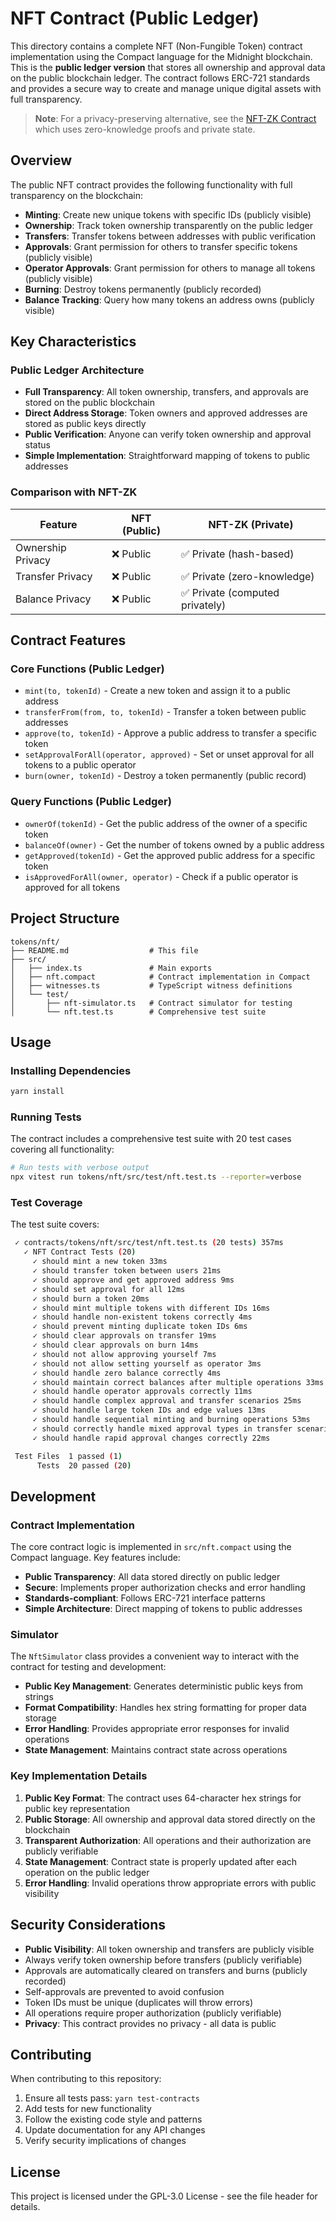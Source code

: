 <!--
NFT Contract Documentation
Author: Ricardo Rius
License: GPL-3.0

Copyright (C) 2025 Ricardo Rius

This program is free software: you can redistribute it and/or modify
it under the terms of the GNU General Public License as published by
the Free Software Foundation, either version 3 of the License, or
(at your option) any later version.

This program is distributed in the hope that it will be useful,
but WITHOUT ANY WARRANTY; without even the implied warranty of
MERCHANTABILITY or FITNESS FOR A PARTICULAR PURPOSE. See the
GNU General Public License for more details.

You should have received a copy of the GNU General Public License
along with this program. If not, see <https://www.gnu.org/licenses/>.

DISCLAIMER: This software is provided "as is" without any warranty.
Use at your own risk. The author assumes no responsibility for any
damages or losses arising from the use of this software.
-->

# NFT Contract (Public Ledger)

This directory contains a complete NFT (Non-Fungible Token) contract implementation using the Compact language for the Midnight blockchain. This is the **public ledger version** that stores all ownership and approval data on the public blockchain ledger. The contract follows ERC-721 standards and provides a secure way to create and manage unique digital assets with full transparency.

> **Note**: For a privacy-preserving alternative, see the [NFT-ZK Contract](../nft-zk/) which uses zero-knowledge proofs and private state.

## Overview

The public NFT contract provides the following functionality with full transparency on the blockchain:

- **Minting**: Create new unique tokens with specific IDs (publicly visible)
- **Ownership**: Track token ownership transparently on the public ledger
- **Transfers**: Transfer tokens between addresses with public verification
- **Approvals**: Grant permission for others to transfer specific tokens (publicly visible)
- **Operator Approvals**: Grant permission for others to manage all tokens (publicly visible)
- **Burning**: Destroy tokens permanently (publicly recorded)
- **Balance Tracking**: Query how many tokens an address owns (publicly visible)

## Key Characteristics

### Public Ledger Architecture
- **Full Transparency**: All token ownership, transfers, and approvals are stored on the public blockchain
- **Direct Address Storage**: Token owners and approved addresses are stored as public keys directly
- **Public Verification**: Anyone can verify token ownership and approval status
- **Simple Implementation**: Straightforward mapping of tokens to public addresses

### Comparison with NFT-ZK
| Feature | NFT (Public) | NFT-ZK (Private) |
|---------|--------------|------------------|
| Ownership Privacy | ❌ Public | ✅ Private (hash-based) |
| Transfer Privacy | ❌ Public | ✅ Private (zero-knowledge) |
| Balance Privacy | ❌ Public | ✅ Private (computed privately) |

## Contract Features

### Core Functions (Public Ledger)

- `mint(to, tokenId)` - Create a new token and assign it to a public address
- `transferFrom(from, to, tokenId)` - Transfer a token between public addresses
- `approve(to, tokenId)` - Approve a public address to transfer a specific token
- `setApprovalForAll(operator, approved)` - Set or unset approval for all tokens to a public operator
- `burn(owner, tokenId)` - Destroy a token permanently (public record)

### Query Functions (Public Ledger)

- `ownerOf(tokenId)` - Get the public address of the owner of a specific token
- `balanceOf(owner)` - Get the number of tokens owned by a public address
- `getApproved(tokenId)` - Get the approved public address for a specific token
- `isApprovedForAll(owner, operator)` - Check if a public operator is approved for all tokens

## Project Structure

```
tokens/nft/
├── README.md                  # This file
├── src/
│   ├── index.ts               # Main exports
│   ├── nft.compact            # Contract implementation in Compact
│   ├── witnesses.ts           # TypeScript witness definitions
│   └── test/
│       ├── nft-simulator.ts   # Contract simulator for testing
│       └── nft.test.ts        # Comprehensive test suite
```

## Usage

### Installing Dependencies

```bash
yarn install
```

### Running Tests

The contract includes a comprehensive test suite with 20 test cases covering all functionality:

```bash
# Run tests with verbose output
npx vitest run tokens/nft/src/test/nft.test.ts --reporter=verbose
```

### Test Coverage

The test suite covers:

```bash
 ✓ contracts/tokens/nft/src/test/nft.test.ts (20 tests) 357ms
   ✓ NFT Contract Tests (20)
     ✓ should mint a new token 33ms
     ✓ should transfer token between users 21ms
     ✓ should approve and get approved address 9ms
     ✓ should set approval for all 12ms
     ✓ should burn a token 20ms
     ✓ should mint multiple tokens with different IDs 16ms
     ✓ should handle non-existent tokens correctly 4ms
     ✓ should prevent minting duplicate token IDs 6ms
     ✓ should clear approvals on transfer 19ms
     ✓ should clear approvals on burn 14ms
     ✓ should not allow approving yourself 7ms
     ✓ should not allow setting yourself as operator 3ms
     ✓ should handle zero balance correctly 4ms
     ✓ should maintain correct balances after multiple operations 33ms
     ✓ should handle operator approvals correctly 11ms
     ✓ should handle complex approval and transfer scenarios 25ms
     ✓ should handle large token IDs and edge values 13ms
     ✓ should handle sequential minting and burning operations 53ms
     ✓ should correctly handle mixed approval types in transfer scenarios 29ms
     ✓ should handle rapid approval changes correctly 22ms

 Test Files  1 passed (1)
      Tests  20 passed (20)
```

## Development

### Contract Implementation

The core contract logic is implemented in `src/nft.compact` using the Compact language. Key features include:

- **Public Transparency**: All data stored directly on public ledger
- **Secure**: Implements proper authorization checks and error handling
- **Standards-compliant**: Follows ERC-721 interface patterns
- **Simple Architecture**: Direct mapping of tokens to public addresses

### Simulator

The `NftSimulator` class provides a convenient way to interact with the contract for testing and development:

- **Public Key Management**: Generates deterministic public keys from strings
- **Format Compatibility**: Handles hex string formatting for proper data storage
- **Error Handling**: Provides appropriate error responses for invalid operations
- **State Management**: Maintains contract state across operations

### Key Implementation Details

1. **Public Key Format**: The contract uses 64-character hex strings for public key representation
2. **Public Storage**: All ownership and approval data stored directly on the blockchain
3. **Transparent Authorization**: All operations and their authorization are publicly verifiable
4. **State Management**: Contract state is properly updated after each operation on the public ledger
5. **Error Handling**: Invalid operations throw appropriate errors with public visibility

## Security Considerations

- **Public Visibility**: All token ownership and transfers are publicly visible
- Always verify token ownership before transfers (publicly verifiable)
- Approvals are automatically cleared on transfers and burns (publicly recorded)
- Self-approvals are prevented to avoid confusion
- Token IDs must be unique (duplicates will throw errors)
- All operations require proper authorization (publicly verifiable)
- **Privacy**: This contract provides no privacy - all data is public

## Contributing

When contributing to this repository:

1. Ensure all tests pass: `yarn test-contracts`
2. Add tests for new functionality
3. Follow the existing code style and patterns
4. Update documentation for any API changes
5. Verify security implications of changes

## License

This project is licensed under the GPL-3.0 License - see the file header for details.
